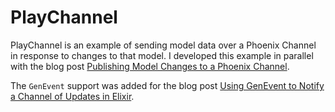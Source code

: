 # PlayChannel

PlayChannel is an example of sending model data over a Phoenix Channel in response to changes to that model.  I developed this example in parallel with the blog post [Publishing Model Changes to a Phoenix Channel](http://learningelixir.joekain.com/pushing-model-changes-to-a-phoenix-channel/).

The `GenEvent` support was added for the blog post [Using GenEvent to Notify a Channel of Updates in Elixir](http://learningelixir.joekain.com/using-genevent-to-notify-a-channel/).

